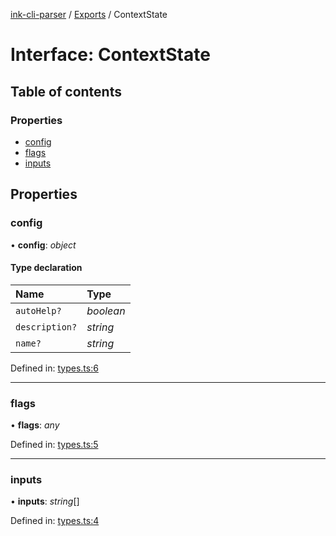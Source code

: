[ink-cli-parser](../README.md) / [Exports](../modules.md) / ContextState

# Interface: ContextState

## Table of contents

### Properties

- [config](contextstate.md#config)
- [flags](contextstate.md#flags)
- [inputs](contextstate.md#inputs)

## Properties

### config

• **config**: *object*

#### Type declaration

| Name | Type |
| :------ | :------ |
| `autoHelp?` | *boolean* |
| `description?` | *string* |
| `name?` | *string* |

Defined in: [types.ts:6](https://github.com/Souvikns/ink-cli-parser/blob/e7f88e8/lib/types.ts#L6)

___

### flags

• **flags**: *any*

Defined in: [types.ts:5](https://github.com/Souvikns/ink-cli-parser/blob/e7f88e8/lib/types.ts#L5)

___

### inputs

• **inputs**: *string*[]

Defined in: [types.ts:4](https://github.com/Souvikns/ink-cli-parser/blob/e7f88e8/lib/types.ts#L4)
